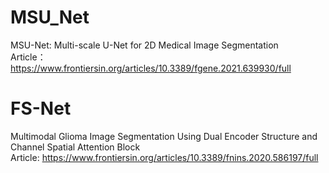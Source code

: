 # MSU_Net
MSU-Net: Multi-scale U-Net for 2D Medical Image Segmentation \
Article：https://www.frontiersin.org/articles/10.3389/fgene.2021.639930/full

# FS-Net
Multimodal Glioma Image Segmentation Using Dual Encoder Structure and Channel Spatial Attention Block\
Article: https://www.frontiersin.org/articles/10.3389/fnins.2020.586197/full
